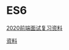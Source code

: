 # ES6
[2020前端面试复习资料](https://www.jianshu.com/p/137b525e09ff)

[资料](https://blog.csdn.net/fj1247565817/article/details/100125279)



